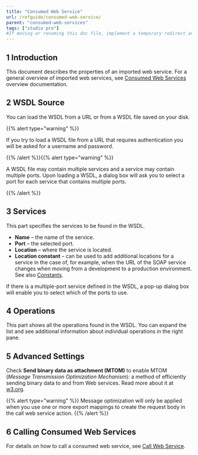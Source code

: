 ```yaml
---
title: "Consumed Web Service"
url: /refguide/consumed-web-service/
parent: "consumed-web-services"
tags: ["studio pro"]
#If moving or renaming this doc file, implement a temporary redirect and let the respective team know they should update the URL in the product. See Mapping to Products for more details.
---
```


## 1 Introduction

This document describes the properties of an imported web service. For a general overview of imported web services, see [Consumed Web Services](/refguide/consumed-web-services/) overview documentation.

## 2 WSDL Source

You can load the WSDL from a URL or from a WSDL file saved on your disk.

{{% alert type="warning" %}}

If you try to load a WSDL file from a URL that requires authentication you will be asked for a username and password.

{{% /alert %}}{{% alert type="warning" %}}

A WSDL file may contain multiple services and a service may contain multiple ports. Upon loading a WSDL, a dialog box will ask you to select a port for each service that contains multiple ports.

{{% /alert %}}

## 3 Services

This part specifies the services to be found in the WSDL.

* **Name** – the name of the service.
* **Port** – the selected port.
* **Location** – where the service is located.
* **Location constant** – can be used to add additional locations for a service in the case of, for example, when the URL of the SOAP service changes when moving from a development to a production environment. See also [Constants](/refguide/constants/).

If there is a multiple-port service defined in the WSDL, a pop-up dialog box will enable you to select which of the ports to use.

## 4 Operations

This part shows all the operations found in the WSDL. You can expand the list and see additional information about individual operations in the right pane.

## 5 Advanced Settings

Check **Send binary data as attachment (MTOM)** to enable MTOM (_Message Transmission Optimization Mechanism_): a method of efficiently sending binary data to and from Web services. Read more about it at [w3.org](https://www.w3.org/TR/soap12-mtom/). 

{{% alert type="warning" %}}
Message optimization will only be applied when you use one or more export mappings to create the request body in the call web service action.
{{% /alert %}}

## 6 Calling Consumed Web Services

For details on how to call a consumed web service, see [Call Web Service](/refguide/call-web-service-action/).
